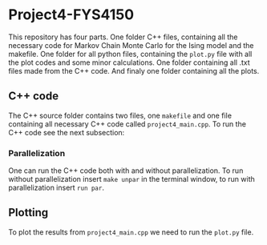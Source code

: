 # Project4-FYS4150

This repository has four parts. One folder C++ files, containing all the necessary code for Markov Chain Monte Carlo for the Ising model and the makefile. One folder for all python files, containing the ```plot.py``` file with all the plot codes and some minor calculations. One folder containing all .txt files made from the C++ code. And finaly one folder containing all the plots.

## C++ code

The C++ source folder contains two files, one ```makefile``` and one file containing all necessary C++ code called ```project4_main.cpp```. To run the C++ code see the next subsection:

### Parallelization

One can run the C++ code both with and without parallelization. To run without parallelization insert ```make unpar``` in the terminal window, to run with parallelization insert ```run par```.

## Plotting
To plot the results from ```project4_main.cpp``` we need to run the ```plot.py``` file. 
